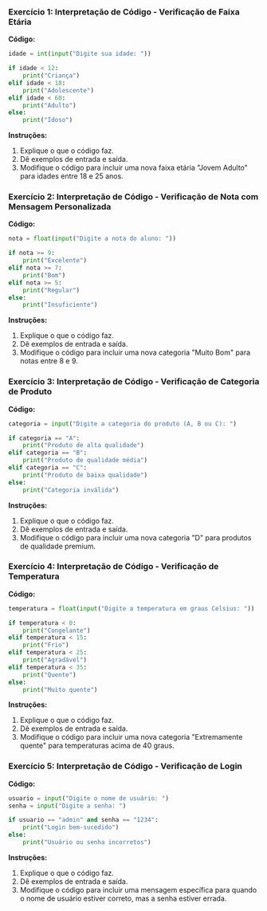 ### Exercício 1: Interpretação de Código - Verificação de Faixa Etária

**Código:**
```python
idade = int(input("Digite sua idade: "))

if idade < 12:
    print("Criança")
elif idade < 18:
    print("Adolescente")
elif idade < 60:
    print("Adulto")
else:
    print("Idoso")
```

**Instruções:**
1. Explique o que o código faz.
2. Dê exemplos de entrada e saída.
3. Modifique o código para incluir uma nova faixa etária "Jovem Adulto" para idades entre 18 e 25 anos.

### Exercício 2: Interpretação de Código - Verificação de Nota com Mensagem Personalizada

**Código:**
```python
nota = float(input("Digite a nota do aluno: "))

if nota >= 9:
    print("Excelente")
elif nota >= 7:
    print("Bom")
elif nota >= 5:
    print("Regular")
else:
    print("Insuficiente")
```

**Instruções:**
1. Explique o que o código faz.
2. Dê exemplos de entrada e saída.
3. Modifique o código para incluir uma nova categoria "Muito Bom" para notas entre 8 e 9.

### Exercício 3: Interpretação de Código - Verificação de Categoria de Produto

**Código:**
```python
categoria = input("Digite a categoria do produto (A, B ou C): ")

if categoria == "A":
    print("Produto de alta qualidade")
elif categoria == "B":
    print("Produto de qualidade média")
elif categoria == "C":
    print("Produto de baixa qualidade")
else:
    print("Categoria inválida")
```

**Instruções:**
1. Explique o que o código faz.
2. Dê exemplos de entrada e saída.
3. Modifique o código para incluir uma nova categoria "D" para produtos de qualidade premium.

### Exercício 4: Interpretação de Código - Verificação de Temperatura

**Código:**
```python
temperatura = float(input("Digite a temperatura em graus Celsius: "))

if temperatura < 0:
    print("Congelante")
elif temperatura < 15:
    print("Frio")
elif temperatura < 25:
    print("Agradável")
elif temperatura < 35:
    print("Quente")
else:
    print("Muito quente")
```

**Instruções:**
1. Explique o que o código faz.
2. Dê exemplos de entrada e saída.
3. Modifique o código para incluir uma nova categoria "Extremamente quente" para temperaturas acima de 40 graus.

### Exercício 5: Interpretação de Código - Verificação de Login

**Código:**
```python
usuario = input("Digite o nome de usuário: ")
senha = input("Digite a senha: ")

if usuario == "admin" and senha == "1234":
    print("Login bem-sucedido")
else:
    print("Usuário ou senha incorretos")
```

**Instruções:**
1. Explique o que o código faz.
2. Dê exemplos de entrada e saída.
3. Modifique o código para incluir uma mensagem específica para quando o nome de usuário estiver correto, mas a senha estiver errada.